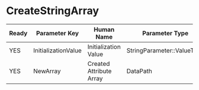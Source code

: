 # CreateStringArray #

| Ready | Parameter Key | Human Name | Parameter Type | Parameter Class |
|-------|---------------|------------|-----------------|----------------|
| YES | InitializationValue | Initialization Value | StringParameter::ValueType | StringParameter |
| YES | NewArray | Created Attribute Array | DataPath | ArrayCreationParameter |
